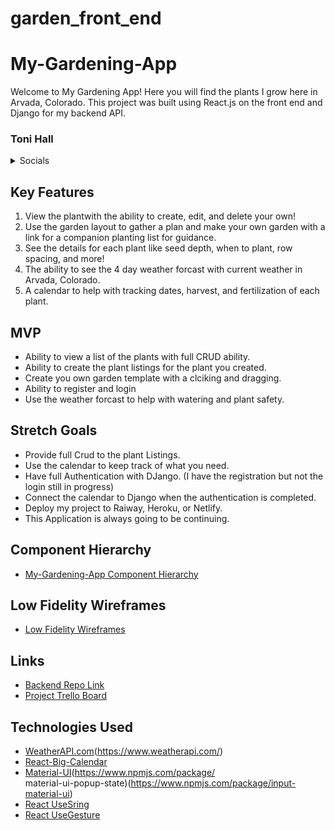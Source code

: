 # garden_front_end



# My-Gardening-App
Welcome to My Gardening App! Here you will find the plants I grow here in Arvada, Colorado. 
This project was built using React.js on the front end and Django for my backend API. 



### Toni Hall

<details>
    <summary>Socials</summary>

- [Github](https://github.com/windtronic)
- [LinkedIn](linkedin.com/in/toni-hall)

</details>




## Key Features
1. View the plantwith the ability to create, edit, and delete your own!
2. Use the garden layout to gather a plan and make your own garden with a link for a companion planting list
   for guidance.
3. See the details for each plant like seed depth, when to plant, row spacing, and more!
4. The ability to see the 4 day weather forcast with current weather in Arvada, Colorado.
5. A calendar to help with tracking dates, harvest, and fertilization of each plant. 

## MVP
- Ability to view a list of the plants with full CRUD ability. 
- Ability to create the plant listings for the plant you created. 
- Create you own garden template with a clciking and dragging.
- Ability to register and login
- Use the weather forcast to help with watering and plant safety. 

## Stretch Goals
- Provide full Crud to the plant Listings. 
- Use the calendar to keep track of what you need.
- Have full Authentication with DJango. (I have the registration but not the login still in progress)
- Connect the calendar to Django when the authentication is completed. 
- Deploy my project to Raiway, Heroku, or Netlify.
- This Application is always going to be continuing.  

## Component Hierarchy
- [My-Gardening-App Component Hierarchy](https://www.figma.com/file/YRmpb53yGra0cHXjWkbypF/My-Gardening-App?node-id=0-1&t=8Mz9a5tQUbLcBphf-0)

## Low Fidelity Wireframes
- [Low Fidelity Wireframes](https://www.figma.com/file/Z86UcOm80gZRV794U0kizI/Welcome-to-My-Gardening-App?node-id=0-1&t=E8Kw5YCZiQufKicv-0)

## Links
- [Backend Repo Link](https://github.com/windtronic/garden_back_end)
- [Project Trello Board](https://trello.com/b/yO06kmOz/my-gardening-app)


## Technologies Used
- [WeatherAPI.com](https://rapidapi.com/weatherapi/api/weatherapi-com/)(https://www.weatherapi.com/)
- [React-Big-Calendar](https://www.npmjs.com/package//react-big-calendar)
- [Material-UI](https://mui.com/material-ui/getting-started/overview/)(https://www.npmjs.com/package/       
material-ui-popup-state)(https://www.npmjs.com/package/input-material-ui)
- [React UseSring](https://react-spring.dev/docs)
- [React UseGesture](https://www.npmjs.com/package/react-use-gesture)


